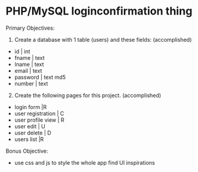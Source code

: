 # PHP/MySQL loginconfirmation thing
Primary Objectives:
1. Create a database with 1 table (users) and these fields: (accomplished)
- id | int
- fname | text
- lname | text
- email | text
- password | text md5
- number | text
2. Create the following pages for this project. (accomplished)
- login form |R
- user registration | C
- user profile view | R
- user edit            | U
- user delete        | D
- users list |R
 
Bonus Objective: 
-  use css and js to style the whole app find UI inspirations
